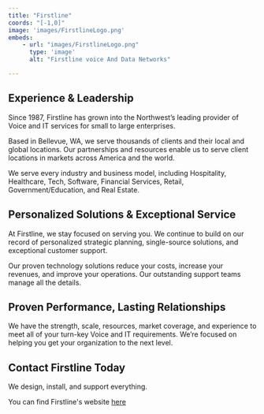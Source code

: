 ```yaml
---
title: "Firstline"
coords: "[-1,0]"
image: 'images/FirstlineLogo.png'
embeds: 
    - url: "images/FirstlineLogo.png"
      type: 'image'
      alt: "Firstline voice And Data Networks"

---
```


## Experience & Leadership
Since 1987, Firstline has grown into the Northwest’s leading provider of Voice and IT services for small to large enterprises.

Based in Bellevue, WA, we serve thousands of clients and their local and global locations. Our partnerships and resources enable us to serve client locations in markets across America and the world.

We serve every industry and business model, including Hospitality, Healthcare, Tech, Software, Financial Services, Retail, Government/Education, and Real Estate.

## Personalized Solutions & Exceptional Service
At Firstline, we stay focused on serving you. We continue to build on our record of personalized strategic planning, single-source solutions, and exceptional customer support.

Our proven technology solutions reduce your costs, increase your revenues, and improve your operations. Our outstanding support teams manage all the details.

## Proven Performance, Lasting Relationships
We have the strength, scale, resources, market coverage, and experience to meet all of your turn-key Voice and IT requirements. We’re focused on helping you get your organization to the next level.

## Contact Firstline Today
We design, install, and support everything.

You can find Firstline's website [here](https://www.firstline.net/)